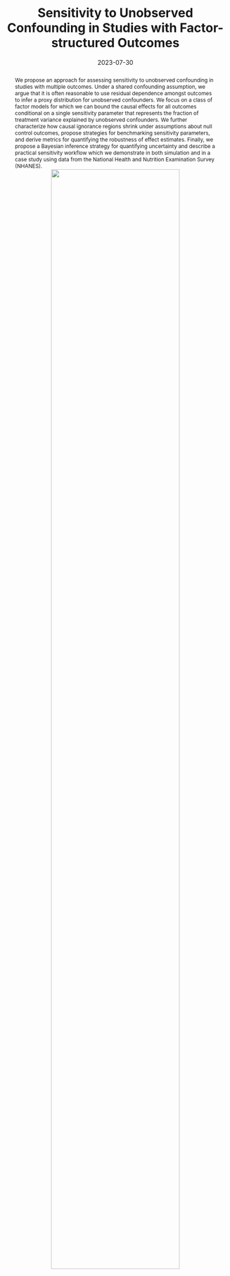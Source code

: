 ---
# Documentation: https://sourcethemes.com/academic/docs/managing-content/

title: Sensitivity to Unobserved Confounding in Studies with Factor-structured Outcomes
subtitle: ''
summary: ''
authors:
- Jiajing Zheng
- Jiaxi Wu
- Alexander D'Amour
- Alexander Franks
tags: []
categories: []
date: '2023-07-30'
lastmod: 2021-05-11T11:55:42-07:00
featured: false
draft: false

# Featured image
# To use, add an image named `featured.jpg/png` to your page's folder.
# Focal points: Smart, Center, TopLeft, Top, TopRight, Left, Right, BottomLeft, Bottom, BottomRight.
image:
  placement: 1
  caption: ""
  focal_point: Bottom
  preview_only: true

# Projects (optional).
#   Associate this post with one or more of your projects.
#   Simply enter your project's folder or file name without extension.
#   E.g. `projects = ["internal-project"]` references `content/project/deep-learning/index.md`.
#   Otherwise, set `projects = []`.
projects: []
publishDate: '2023-05-11T18:58:15.180874Z'
publication_types:
- '2'

abstract: 'We propose an approach for assessing sensitivity to unobserved confounding in studies with multiple outcomes. Under a shared confounding assumption, we argue that it is often reasonable to use residual dependence amongst outcomes to infer a proxy distribution for unobserved confounders. We focus on a class of factor models for which we can bound the causal effects for all outcomes conditional on a single sensitivity parameter that represents the fraction of treatment variance explained by unobserved confounders.  We further characterize how causal ignorance regions shrink under assumptions about null control outcomes, propose strategies for benchmarking sensitivity parameters, and derive metrics for quantifying the robustness of effect estimates. Finally, we propose a Bayesian inference strategy for quantifying uncertainty and describe a practical sensitivity workflow which we demonstrate in both simulation and in a case study using data from the National Health and Nutrition Examination Survey (NHANES).
<center><img src="/img/factor_confounding.png" width="80%" /></center>'

publication: '*Journal of the American Statistical Association*'

# links:
# - name: ""
#   url: ""
url_pdf: 'https://arxiv.org/pdf/2208.06552.pdf'
url_code: 'https://github.com/afranks86/factor-sensitivity'
url_dataset: ''
url_poster: ''
url_project: ''
url_slides: ''
url_source: ''
url_video: ''
---